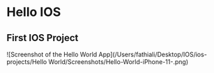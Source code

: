 # Hello IOS

## First IOS Project

![Screenshot of the Hello World App](/Users/fathiali/Desktop/IOS/ios-projects/Hello World/Screenshots/Hello-World-iPhone-11-.png)
